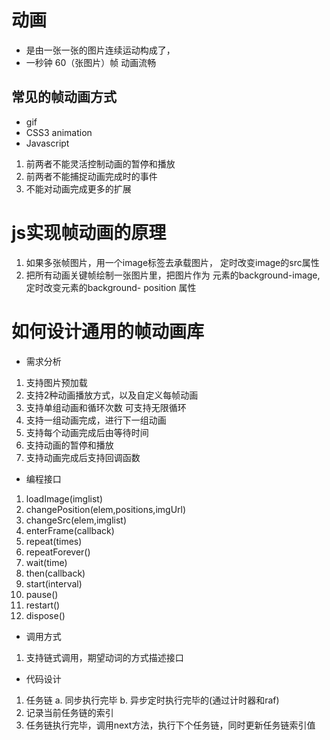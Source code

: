 # 动画
- 是由一张一张的图片连续运动构成了，
- 一秒钟 60（张图片）帧 动画流畅

## 常见的帧动画方式
- gif
- CSS3 animation 
- Javascript

1. 前两者不能灵活控制动画的暂停和播放
2. 前两者不能捕捉动画完成时的事件
3. 不能对动画完成更多的扩展

# js实现帧动画的原理
1. 如果多张帧图片，用一个image标签去承载图片，
定时改变image的src属性
2. 把所有动画关键帧绘制一张图片里，把图片作为
元素的background-image,定时改变元素的background-
position 属性

# 如何设计通用的帧动画库
- 需求分析
1. 支持图片预加载
2. 支持2种动画播放方式，以及自定义每帧动画
3. 支持单组动画和循环次数 可支持无限循环
4. 支持一组动画完成，进行下一组动画
5. 支持每个动画完成后由等待时间
6. 支持动画的暂停和播放
7. 支持动画完成后支持回调函数

- 编程接口
1. loadImage(imglist)
2. changePosition(elem,positions,imgUrl)
3. changeSrc(elem,imglist)
4. enterFrame(callback)
5. repeat(times)
6. repeatForever()
7. wait(time)
8. then(callback)
9. start(interval)
10. pause()
11. restart()
12. dispose()

- 调用方式
1. 支持链式调用，期望动词的方式描述接口

- 代码设计
1. 任务链
a. 同步执行完毕
b. 异步定时执行完毕的(通过计时器和raf)
2. 记录当前任务链的索引
3. 任务链执行完毕，调用next方法，执行下个任务链，同时更新任务链索引值
